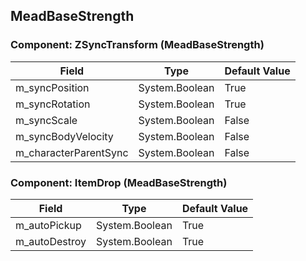 ## MeadBaseStrength

### Component: ZSyncTransform (MeadBaseStrength)

|Field|Type|Default Value|
|---|---|---|
|m_syncPosition|System.Boolean|True|
|m_syncRotation|System.Boolean|True|
|m_syncScale|System.Boolean|False|
|m_syncBodyVelocity|System.Boolean|False|
|m_characterParentSync|System.Boolean|False|

### Component: ItemDrop (MeadBaseStrength)

|Field|Type|Default Value|
|---|---|---|
|m_autoPickup|System.Boolean|True|
|m_autoDestroy|System.Boolean|True|

